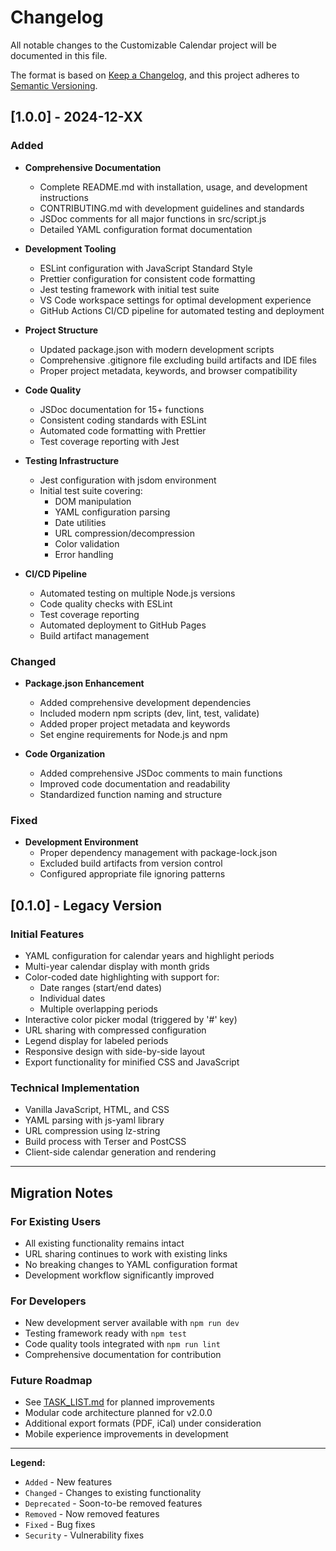 # Changelog

All notable changes to the Customizable Calendar project will be documented in this file.

The format is based on [Keep a Changelog](https://keepachangelog.com/en/1.0.0/),
and this project adheres to [Semantic Versioning](https://semver.org/spec/v2.0.0.html).

## [1.0.0] - 2024-12-XX

### Added
- **Comprehensive Documentation**
  - Complete README.md with installation, usage, and development instructions
  - CONTRIBUTING.md with development guidelines and standards
  - JSDoc comments for all major functions in src/script.js
  - Detailed YAML configuration format documentation

- **Development Tooling**
  - ESLint configuration with JavaScript Standard Style
  - Prettier configuration for consistent code formatting
  - Jest testing framework with initial test suite
  - VS Code workspace settings for optimal development experience
  - GitHub Actions CI/CD pipeline for automated testing and deployment

- **Project Structure**
  - Updated package.json with modern development scripts
  - Comprehensive .gitignore file excluding build artifacts and IDE files
  - Proper project metadata, keywords, and browser compatibility

- **Code Quality**
  - JSDoc documentation for 15+ functions
  - Consistent coding standards with ESLint
  - Automated code formatting with Prettier
  - Test coverage reporting with Jest

- **Testing Infrastructure**
  - Jest configuration with jsdom environment
  - Initial test suite covering:
    - DOM manipulation
    - YAML configuration parsing
    - Date utilities
    - URL compression/decompression
    - Color validation
    - Error handling

- **CI/CD Pipeline**
  - Automated testing on multiple Node.js versions
  - Code quality checks with ESLint
  - Test coverage reporting
  - Automated deployment to GitHub Pages
  - Build artifact management

### Changed
- **Package.json Enhancement**
  - Added comprehensive development dependencies
  - Included modern npm scripts (dev, lint, test, validate)
  - Added proper project metadata and keywords
  - Set engine requirements for Node.js and npm

- **Code Organization**
  - Added comprehensive JSDoc comments to main functions
  - Improved code documentation and readability
  - Standardized function naming and structure

### Fixed
- **Development Environment**
  - Proper dependency management with package-lock.json
  - Excluded build artifacts from version control
  - Configured appropriate file ignoring patterns

## [0.1.0] - Legacy Version

### Initial Features
- YAML configuration for calendar years and highlight periods
- Multi-year calendar display with month grids
- Color-coded date highlighting with support for:
  - Date ranges (start/end dates)
  - Individual dates
  - Multiple overlapping periods
- Interactive color picker modal (triggered by '#' key)
- URL sharing with compressed configuration
- Legend display for labeled periods
- Responsive design with side-by-side layout
- Export functionality for minified CSS and JavaScript

### Technical Implementation
- Vanilla JavaScript, HTML, and CSS
- YAML parsing with js-yaml library
- URL compression using lz-string
- Build process with Terser and PostCSS
- Client-side calendar generation and rendering

---

## Migration Notes

### For Existing Users
- All existing functionality remains intact
- URL sharing continues to work with existing links
- No breaking changes to YAML configuration format
- Development workflow significantly improved

### For Developers
- New development server available with `npm run dev`
- Testing framework ready with `npm test`
- Code quality tools integrated with `npm run lint`
- Comprehensive documentation for contribution

### Future Roadmap
- See [TASK_LIST.md](TASK_LIST.md) for planned improvements
- Modular code architecture planned for v2.0.0
- Additional export formats (PDF, iCal) under consideration
- Mobile experience improvements in development

---

**Legend:**
- `Added` - New features
- `Changed` - Changes to existing functionality
- `Deprecated` - Soon-to-be removed features
- `Removed` - Now removed features
- `Fixed` - Bug fixes
- `Security` - Vulnerability fixes
